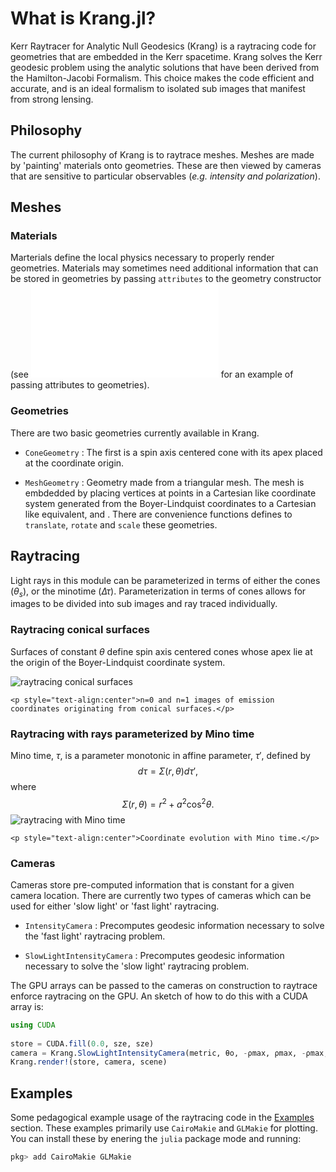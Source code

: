 # What is Krang.jl?

Kerr Raytracer for Analytic Null Geodesics (Krang) is a raytracing code for geometries that are embedded in the Kerr spacetime.
Krang solves the Kerr geodesic problem using the analytic solutions that have been derived from the Hamilton-Jacobi Formalism.
This choice makes the code efficient and accurate, and is an ideal formalism to isolated sub images that manifest from strong lensing.

## Philosophy
The current philosophy of Krang is to raytrace meshes.
Meshes are made by 'painting' materials onto geometries.
These are then viewed by cameras that are sensitive to particular observables (*e.g. intensity and polarization*).

## Meshes
### Materials
Marterials define the local physics necessary to properly render geometries.
Materials may sometimes need additional information that can be stored in geometries by passing `attributes` to the geometry constructor (see ![Custom Dual Cone Model](examples/polarization-example.md) for an example of passing attributes to geometries).

### Geometries
There are two basic geometries currently available in Krang. 

* `ConeGeometry` : The first is a spin axis centered cone with its apex placed at the coordinate origin.

* `MeshGeometry` : Geometry made from a triangular mesh. The mesh is embdedded by placing vertices at points in a Cartesian like coordinate system generated from  the Boyer-Lindquist coordinates to a Cartesian like equivalent, and . There are convenience functions defines to `translate`, `rotate` and `scale` these geometries.

## Raytracing

Light rays in this module can be parameterized in terms of either the cones ($\theta_s$), or the minotime ($\Delta\tau$).
Parameterization in terms of cones allows for images to be divided into sub images and ray traced individually.

### Raytracing conical surfaces
Surfaces of constant $\theta$ define spin axis centered cones whose apex lie at the origin of the Boyer-Lindquist coordinate system.

![raytracing conical surfaces](examples/coordinate.gif)
```@raw html
<p style="text-align:center">n=0 and n=1 images of emission coordinates originating from conical surfaces.</p>
```

### Raytracing with rays parameterized by Mino time
Mino time, $\tau$, is a parameter monotonic in affine parameter, $\tau'$, defined by
$$
d\tau = \Sigma(r,\theta)d\tau',
$$
where
$$
\Sigma(r,\theta) = r^2 +a^2\cos^2\theta.
$$
![raytracing with Mino time](examples/raytrace.gif)
```@raw html
<p style="text-align:center">Coordinate evolution with Mino time.</p>
```

### Cameras
Cameras store pre-computed information that is constant for a given camera location. 
There are currently two types of cameras which can be used for either 'slow light' or 'fast light' raytracing.

* `IntensityCamera` : Precomputes geodesic information necessary to solve the 'fast light' raytracing problem.

* `SlowLightIntensityCamera` : Precomputes geodesic information necessary to solve the 'slow light' raytracing problem.

The GPU arrays can be passed to the cameras on construction to raytrace enforce raytracing on the GPU.
An sketch of how to do this with a CUDA array is:

```julia
using CUDA
 
store = CUDA.fill(0.0, sze, sze)
camera = Krang.SlowLightIntensityCamera(metric, θo, -ρmax, ρmax, -ρmax, ρmax, sze, A=CuArray)
Krang.render!(store, camera, scene)
```

## Examples
Some pedagogical example usage of the raytracing code in the [Examples](examples/coordinate-example.md) section. These examples primarily use `CairoMakie` and `GLMakie` for plotting.
You can install these by enering the `julia` package mode and running:

```julia
pkg> add CairoMakie GLMakie
```


